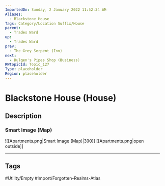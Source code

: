 ```yaml
---
ImportedOn: Sunday, 2 January 2022 11:52:34 AM
Aliases:
  - Blackstone House
Tags: Category/Location Suffix/House
parent:
  - Trades Ward
up:
  - Trades Ward
prev:
  - The Grey Serpent (Inn)
next:
  - Dulgen's Pipes Shop (Business)
RWtopicId: Topic_127
Type: placeholder
Region: placeholder
---
```

# Blackstone House (House)
## Description
### Smart Image (Map)
![[Apartments.png|Smart Image (Map)|300]]
[[Apartments.png|open outside]]


---
## Tags
#Utility/Empty #Import/Forgotten-Realms-Atlas

